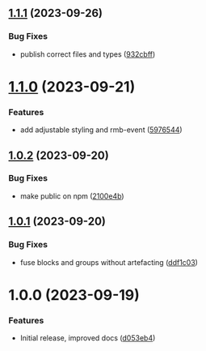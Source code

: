 ## [1.1.1](https://github.com/RiskChallenger/pixi-grouping/compare/v1.1.0...v1.1.1) (2023-09-26)


### Bug Fixes

* publish correct files and types ([932cbff](https://github.com/RiskChallenger/pixi-grouping/commit/932cbff541a9f55c8e097188204dc173bae68423))

# [1.1.0](https://github.com/RiskChallenger/pixi-grouping/compare/v1.0.2...v1.1.0) (2023-09-21)


### Features

* add adjustable styling and rmb-event ([5976544](https://github.com/RiskChallenger/pixi-grouping/commit/5976544823b9a0d5f698feb90f80f8405463157e))

## [1.0.2](https://github.com/RiskChallenger/pixi-grouping/compare/v1.0.1...v1.0.2) (2023-09-20)


### Bug Fixes

* make public on npm ([2100e4b](https://github.com/RiskChallenger/pixi-grouping/commit/2100e4ba190229b27476c61248eeffad930426f9))

## [1.0.1](https://github.com/RiskChallenger/pixi-grouping/compare/v1.0.0...v1.0.1) (2023-09-20)


### Bug Fixes

* fuse blocks and groups without artefacting ([ddf1c03](https://github.com/RiskChallenger/pixi-grouping/commit/ddf1c031470d474d8ed72ceaf2e2afb38ca1029a))

# 1.0.0 (2023-09-19)


### Features

* Initial release, improved docs ([d053eb4](https://github.com/RiskChallenger/pixi-grouping/commit/d053eb4abe41d5d5b9208fdeae79486a2ce249ad))
